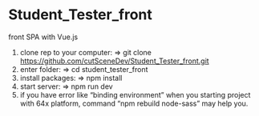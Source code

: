 # Student_Tester_front
front SPA with Vue.js

1. clone rep to your computer:
       => git clone https://github.com/cutSceneDev/Student_Tester_front.git
2. enter folder:
       => cd student_tester_front
3. install packages:
       => npm install
4. start server:
       => npm run dev
5. if you have error like “binding environment” when you starting project with 64x platform, command “npm rebuild node-sass” may help you.
